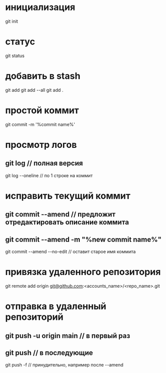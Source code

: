 # инициализация

git init

# статус

git status

# добавить в stash

git add <files>
git add --all
git add .

# простой коммит

git commit -m '%commit name%'

# просмотр логов

git log           // полная версия
----
git log --oneline // по 1 строке на коммит

# исправить текущий коммит

git commit --amend // предложит отредактировать описание коммита
----
git commit --amend -m "%new commit name%"
----
git commit --amend --no-edit // оставит старое имя коммита

# привязка удаленного репозитория

git remote add origin git@github.com:<accounts_name>/<repo_name>.git

# отправка в удаленный репозиторий

git push -u origin main // в первый раз
----
git push                // в последующие
----
git push -f             // принудительно, например после --amend





